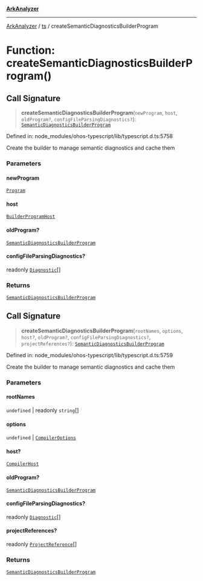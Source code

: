 [**ArkAnalyzer**](../../../../README.md)

***

[ArkAnalyzer](../../../../globals.md) / [ts](../README.md) / createSemanticDiagnosticsBuilderProgram

# Function: createSemanticDiagnosticsBuilderProgram()

## Call Signature

> **createSemanticDiagnosticsBuilderProgram**(`newProgram`, `host`, `oldProgram?`, `configFileParsingDiagnostics?`): [`SemanticDiagnosticsBuilderProgram`](../interfaces/SemanticDiagnosticsBuilderProgram.md)

Defined in: node\_modules/ohos-typescript/lib/typescript.d.ts:5758

Create the builder to manage semantic diagnostics and cache them

### Parameters

#### newProgram

[`Program`](../interfaces/Program.md)

#### host

[`BuilderProgramHost`](../interfaces/BuilderProgramHost.md)

#### oldProgram?

[`SemanticDiagnosticsBuilderProgram`](../interfaces/SemanticDiagnosticsBuilderProgram.md)

#### configFileParsingDiagnostics?

readonly [`Diagnostic`](../interfaces/Diagnostic.md)[]

### Returns

[`SemanticDiagnosticsBuilderProgram`](../interfaces/SemanticDiagnosticsBuilderProgram.md)

## Call Signature

> **createSemanticDiagnosticsBuilderProgram**(`rootNames`, `options`, `host?`, `oldProgram?`, `configFileParsingDiagnostics?`, `projectReferences?`): [`SemanticDiagnosticsBuilderProgram`](../interfaces/SemanticDiagnosticsBuilderProgram.md)

Defined in: node\_modules/ohos-typescript/lib/typescript.d.ts:5759

Create the builder to manage semantic diagnostics and cache them

### Parameters

#### rootNames

`undefined` | readonly `string`[]

#### options

`undefined` | [`CompilerOptions`](../interfaces/CompilerOptions.md)

#### host?

[`CompilerHost`](../interfaces/CompilerHost.md)

#### oldProgram?

[`SemanticDiagnosticsBuilderProgram`](../interfaces/SemanticDiagnosticsBuilderProgram.md)

#### configFileParsingDiagnostics?

readonly [`Diagnostic`](../interfaces/Diagnostic.md)[]

#### projectReferences?

readonly [`ProjectReference`](../interfaces/ProjectReference.md)[]

### Returns

[`SemanticDiagnosticsBuilderProgram`](../interfaces/SemanticDiagnosticsBuilderProgram.md)
